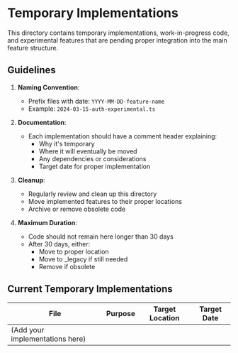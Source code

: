 # Temporary Implementations

This directory contains temporary implementations, work-in-progress code, and experimental features 
that are pending proper integration into the main feature structure.

## Guidelines

1. **Naming Convention**: 
   - Prefix files with date: `YYYY-MM-DD-feature-name`
   - Example: `2024-03-15-auth-experimental.ts`

2. **Documentation**:
   - Each implementation should have a comment header explaining:
     - Why it's temporary
     - Where it will eventually be moved
     - Any dependencies or considerations
     - Target date for proper implementation

3. **Cleanup**:
   - Regularly review and clean up this directory
   - Move implemented features to their proper locations
   - Archive or remove obsolete code

4. **Maximum Duration**:
   - Code should not remain here longer than 30 days
   - After 30 days, either:
     - Move to proper location
     - Move to _legacy if still needed
     - Remove if obsolete

## Current Temporary Implementations

| File | Purpose | Target Location | Target Date |
|------|---------|----------------|-------------|
| (Add your implementations here) | | | |

